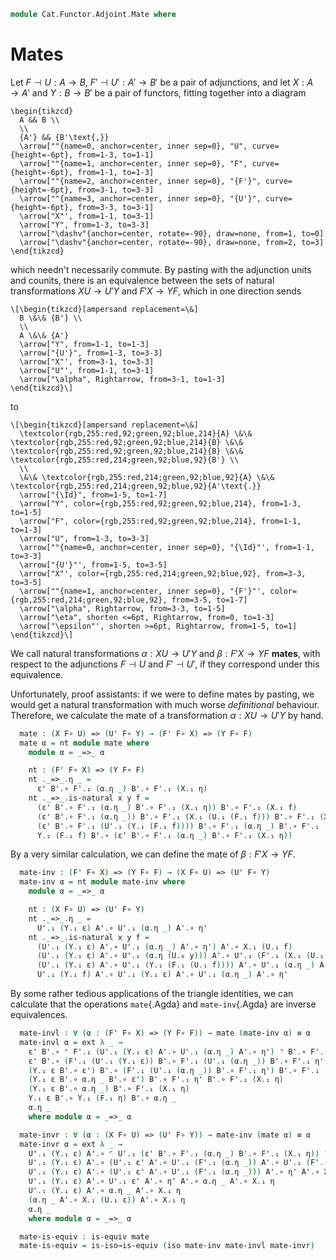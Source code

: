 <!--
```agda
open import Cat.Functor.Adjoint
open import Cat.Prelude

import Cat.Functor.Reasoning
import Cat.Reasoning
```
-->

```agda
module Cat.Functor.Adjoint.Mate where
```

# Mates

Let $F \dashv U : A \to B$, $F' \dashv U' : A' \to B'$ be a pair of
adjunctions, and let $X : A \to A'$ and $Y : B \to B'$ be a pair of
functors, fitting together into a diagram

```{.quiver}
\begin{tikzcd}
  A && B \\
  \\
  {A'} && {B'\text{,}}
  \arrow[""{name=0, anchor=center, inner sep=0}, "U", curve={height=-6pt}, from=1-3, to=1-1]
  \arrow[""{name=1, anchor=center, inner sep=0}, "F", curve={height=-6pt}, from=1-1, to=1-3]
  \arrow[""{name=2, anchor=center, inner sep=0}, "{F'}", curve={height=-6pt}, from=3-1, to=3-3]
  \arrow[""{name=3, anchor=center, inner sep=0}, "{U'}", curve={height=-6pt}, from=3-3, to=3-1]
  \arrow["X"', from=1-1, to=3-1]
  \arrow["Y", from=1-3, to=3-3]
  \arrow["\dashv"{anchor=center, rotate=-90}, draw=none, from=1, to=0]
  \arrow["\dashv"{anchor=center, rotate=-90}, draw=none, from=2, to=3]
\end{tikzcd}
```

which needn't necessarily commute. By pasting with the adjunction units
and counits, there is an equivalence between the sets of natural
transformations $XU \to U'Y$ and $F'X \to YF$, which in one direction
sends

```{.quiver}
\[\begin{tikzcd}[ampersand replacement=\&]
  B \&\& {B'} \\
  \\
  A \&\& {A'}
  \arrow["Y", from=1-1, to=1-3]
  \arrow["{U'}", from=1-3, to=3-3]
  \arrow["X"', from=3-1, to=3-3]
  \arrow["U"', from=1-1, to=3-1]
  \arrow["\alpha", Rightarrow, from=3-1, to=1-3]
\end{tikzcd}\]
```

to

```{.quiver}
\[\begin{tikzcd}[ampersand replacement=\&]
  \textcolor{rgb,255:red,92;green,92;blue,214}{A} \&\& \textcolor{rgb,255:red,92;green,92;blue,214}{B} \&\& \textcolor{rgb,255:red,92;green,92;blue,214}{B} \&\& \textcolor{rgb,255:red,214;green,92;blue,92}{B'} \\
  \\
  \&\& \textcolor{rgb,255:red,214;green,92;blue,92}{A} \&\& \textcolor{rgb,255:red,214;green,92;blue,92}{A'\text{.}}
  \arrow["{\Id}", from=1-5, to=1-7]
  \arrow["Y", color={rgb,255:red,92;green,92;blue,214}, from=1-3, to=1-5]
  \arrow["F", color={rgb,255:red,92;green,92;blue,214}, from=1-1, to=1-3]
  \arrow["U", from=1-3, to=3-3]
  \arrow[""{name=0, anchor=center, inner sep=0}, "{\Id}"', from=1-1, to=3-3]
  \arrow["{U'}"', from=1-5, to=3-5]
  \arrow["X"', color={rgb,255:red,214;green,92;blue,92}, from=3-3, to=3-5]
  \arrow[""{name=1, anchor=center, inner sep=0}, "{F'}"', color={rgb,255:red,214;green,92;blue,92}, from=3-5, to=1-7]
  \arrow["\alpha", Rightarrow, from=3-3, to=1-5]
  \arrow["\eta", shorten <=6pt, Rightarrow, from=0, to=1-3]
  \arrow["\epsilon"', shorten >=6pt, Rightarrow, from=1-5, to=1]
\end{tikzcd}\]
```

We call natural transformations $\alpha : XU \to U'Y$ and $\beta : F'X
\to YF$ **mates**, with respect to the adjunctions $F \dashv U$ and $F'
\dashv U'$, if they correspond under this equivalence.

<!--
```agda
open Functor

module _
  {oa ℓa ob ℓb oc ℓc od ℓd}
  {A : Precategory oa ℓa}
  {A' : Precategory ob ℓb}
  {B : Precategory oc ℓc}
  {B' : Precategory od ℓd}
  {F : Functor A B}
  {U : Functor B A}
  {F' : Functor A' B'}
  {U' : Functor B' A'}
  (F⊣U : F ⊣ U)
  (F'⊣U' : F' ⊣ U')
  (X : Functor A A')
  (Y : Functor B B')
  where
  private
    module F⊣U = _⊣_ F⊣U
    module F'⊣U' = _⊣_ F'⊣U'
    module U = Cat.Functor.Reasoning U
    module U' = Cat.Functor.Reasoning U'
    module F = Cat.Functor.Reasoning F
    module F' = Cat.Functor.Reasoning F'
    module X = Cat.Functor.Reasoning X
    module Y = Cat.Functor.Reasoning Y
    module A = Cat.Reasoning A
    module B = Cat.Reasoning B
    module A' = Cat.Reasoning A'
    module B' = Cat.Reasoning B'

  private
    η : ∀ {x} → A.Hom x (U.₀ (F.₀ x))
    η = F⊣U.unit.η _

    ε : ∀ {x} → B.Hom (F.₀ (U.₀ x)) x
    ε = F⊣U.counit.ε _

    η' : ∀ {x} → A'.Hom x (U'.₀ (F'.₀ x))
    η' = F'⊣U'.unit.η _

    ε' : ∀ {x} → B'.Hom (F'.₀ (U'.₀ x)) x
    ε' = F'⊣U'.counit.ε _
```
-->

Unfortunately, proof assistants: if we were to define mates by pasting,
we would get a natural transformation with much worse _definitional_
behaviour. Therefore, we calculate the mate of a transformation $\alpha
: XU \to U'Y$ by hand.

```agda
  mate : (X F∘ U) => (U' F∘ Y) → (F' F∘ X) => (Y F∘ F)
  mate α = nt module mate where
    module α = _=>_ α

    nt : (F' F∘ X) => (Y F∘ F)
    nt ._=>_.η _ =
      ε' B'.∘ F'.₁ (α.η _) B'.∘ F'.₁ (X.₁ η)
    nt ._=>_.is-natural x y f =
      (ε' B'.∘ F'.₁ (α.η _) B'.∘ F'.₁ (X.₁ η)) B'.∘ F'.₁ (X.₁ f)              ≡⟨ B'.extendr (B'.pullr (F'.weave (X.weave (F⊣U.unit.is-natural _ _ _)))) ⟩
      (ε' B'.∘ F'.₁ (α.η _)) B'.∘ F'.₁ (X.₁ (U.₁ (F.₁ f))) B'.∘ F'.₁ (X.₁ η)  ≡⟨ B'.extendl (B'.extendr (F'.weave (α.is-natural _ _ _))) ⟩
      (ε' B'.∘ F'.₁ (U'.₁ (Y.₁ (F.₁ f)))) B'.∘ F'.₁ (α.η _) B'.∘ F'.₁ (X.₁ η) ≡⟨ B'.pushl (F'⊣U'.counit.is-natural _ _ _) ⟩
      Y.₁ (F.₁ f) B'.∘ (ε' B'.∘ F'.₁ (α.η _) B'.∘ F'.₁ (X.₁ η))               ∎
```

By a very similar calculation, we can define the mate of $\beta : F'X
\to YF$.

```agda
  mate-inv : (F' F∘ X) => (Y F∘ F) → (X F∘ U) => (U' F∘ Y)
  mate-inv α = nt module mate-inv where
    module α = _=>_ α

    nt : (X F∘ U) => (U' F∘ Y)
    nt ._=>_.η _ =
      U'.₁ (Y.₁ ε) A'.∘ U'.₁ (α.η _) A'.∘ η'
    nt ._=>_.is-natural x y f =
      (U'.₁ (Y.₁ ε) A'.∘ U'.₁ (α.η _) A'.∘ η') A'.∘ X.₁ (U.₁ f)                     ≡⟨ A'.extendr (A'.pullr (F'⊣U'.unit.is-natural _ _ _)) ⟩
      (U'.₁ (Y.₁ ε) A'.∘ U'.₁ (α.η (U.₀ y))) A'.∘ U'.₁ (F'.₁ (X.₁ (U.₁ f))) A'.∘ η' ≡⟨ A'.extendl (A'.extendr (U'.weave (α.is-natural _ _ _))) ⟩
      (U'.₁ (Y.₁ ε) A'.∘ U'.₁ (Y.₁ (F.₁ (U.₁ f)))) A'.∘ U'.₁ (α.η _) A'.∘ η'        ≡⟨ A'.pushl (U'.weave (Y.weave (F⊣U.counit.is-natural _ _ f))) ⟩
      U'.₁ (Y.₁ f) A'.∘ U'.₁ (Y.₁ ε) A'.∘ U'.₁ (α.η _) A'.∘ η'                      ∎
```

By some rather tedious applications of the triangle identities, we can
calculate that the operations `mate`{.Agda} and `mate-inv`{.Agda} are
inverse equivalences.

```agda
  mate-invl : ∀ (α : (F' F∘ X) => (Y F∘ F)) → mate (mate-inv α) ≡ α
  mate-invl α = ext λ _ →
    ε' B'.∘ ⌜ F'.₁ (U'.₁ (Y.₁ ε) A'.∘ U'.₁ (α.η _) A'.∘ η') ⌝ B'.∘ F'.₁ (X.₁ η)           ≡⟨ ap! (F'.F-∘ _ _ ∙ (ap₂ B'._∘_ refl (F'.F-∘ _ _))) ⟩
    ε' B'.∘ (F'.₁ (U'.₁ (Y.₁ ε)) B'.∘ F'.₁ (U'.₁ (α.η _)) B'.∘ F'.₁ η') B'.∘ F'.₁ (X.₁ η) ≡⟨ B'.extendl (B'.pulll (F'⊣U'.counit.is-natural _ _ _)) ⟩
    (Y.₁ ε B'.∘ ε') B'.∘ (F'.₁ (U'.₁ (α.η _)) B'.∘ F'.₁ η') B'.∘ F'.₁ (X.₁ η)             ≡⟨ B'.extendl (B'.pulll (B'.pullr (F'⊣U'.counit.is-natural _ _ _))) ⟩
    (Y.₁ ε B'.∘ α.η _ B'.∘ ε') B'.∘ F'.₁ η' B'.∘ F'.₁ (X.₁ η)                             ≡⟨ B'.pulll (B'.pullr (B'.cancelr F'⊣U'.zig)) ⟩
    (Y.₁ ε B'.∘ α.η _) B'.∘ F'.₁ (X.₁ η)                                                  ≡⟨ B'.pullr (α.is-natural _ _ _) ⟩
    Y.₁ ε B'.∘ Y.₁ (F.₁ η) B'.∘ α.η _                                                     ≡⟨ B'.cancell (Y.annihilate F⊣U.zig) ⟩
    α.η _                                                                                 ∎
    where module α = _=>_ α

  mate-invr : ∀ (α : (X F∘ U) => (U' F∘ Y)) → mate-inv (mate α) ≡ α
  mate-invr α = ext λ _ →
    U'.₁ (Y.₁ ε) A'.∘ ⌜ U'.₁ (ε' B'.∘ F'.₁ (α.η _) B'.∘ F'.₁ (X.₁ η)) ⌝ A'.∘ η'           ≡⟨ ap! (U'.F-∘ _ _ ∙ (ap₂ A'._∘_ refl (U'.F-∘ _ _))) ⟩
    U'.₁ (Y.₁ ε) A'.∘ (U'.₁ ε' A'.∘ U'.₁ (F'.₁ (α.η _)) A'.∘ U'.₁ (F'.₁ (X.₁ η))) A'.∘ η' ≡⟨ ap₂ A'._∘_ refl (A'.extendr (A'.pullr (sym (F'⊣U'.unit.is-natural _ _ _)))) ⟩
    U'.₁ (Y.₁ ε) A'.∘ (U'.₁ ε' A'.∘ U'.₁ (F'.₁ (α.η _))) A'.∘ η' A'.∘ X.₁ η               ≡⟨ ap₂ A'._∘_ refl (A'.pullr (A'.extendl (sym (F'⊣U'.unit.is-natural _ _ _)))) ⟩
    U'.₁ (Y.₁ ε) A'.∘ U'.₁ ε' A'.∘ η' A'.∘ α.η _ A'.∘ X.₁ η                               ≡⟨ ap₂ A'._∘_ refl (A'.cancell F'⊣U'.zag) ⟩
    U'.₁ (Y.₁ ε) A'.∘ α.η _ A'.∘ X.₁ η                                                    ≡⟨ A'.pulll (sym (α.is-natural _ _ _)) ⟩
    (α.η _ A'.∘ X.₁ (U.₁ ε)) A'.∘ X.₁ η                                                   ≡⟨ A'.cancelr (X.annihilate F⊣U.zag) ⟩
    α.η _                                                                                 ∎
    where module α = _=>_ α

  mate-is-equiv : is-equiv mate
  mate-is-equiv = is-iso→is-equiv (iso mate-inv mate-invl mate-invr)
```
